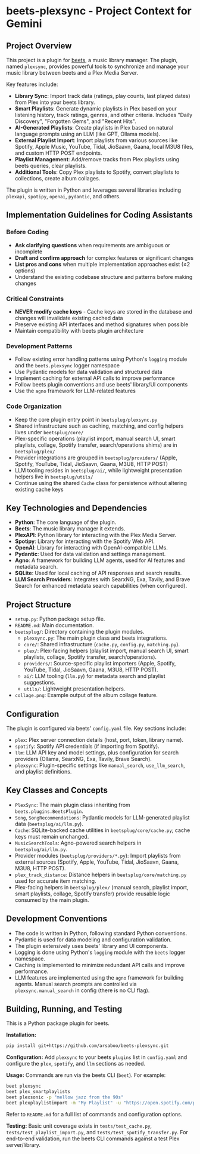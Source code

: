 # beets-plexsync - Project Context for Gemini

## Project Overview

This project is a plugin for [beets](https://github.com/beetbox/beets), a music library manager. The plugin, named `plexsync`, provides powerful tools to synchronize and manage your music library between beets and a Plex Media Server.

Key features include:
- **Library Sync**: Import track data (ratings, play counts, last played dates) from Plex into your beets library.
- **Smart Playlists**: Generate dynamic playlists in Plex based on your listening history, track ratings, genres, and other criteria. Includes "Daily Discovery", "Forgotten Gems", and "Recent Hits".
- **AI-Generated Playlists**: Create playlists in Plex based on natural language prompts using an LLM (like GPT, Ollama models).
- **External Playlist Import**: Import playlists from various sources like Spotify, Apple Music, YouTube, Tidal, JioSaavn, Gaana, local M3U8 files, and custom HTTP POST endpoints.
- **Playlist Management**: Add/remove tracks from Plex playlists using beets queries, clear playlists.
- **Additional Tools**: Copy Plex playlists to Spotify, convert playlists to collections, create album collages.

The plugin is written in Python and leverages several libraries including `plexapi`, `spotipy`, `openai`, `pydantic`, and others.

## Implementation Guidelines for Coding Assistants

### Before Coding
- **Ask clarifying questions** when requirements are ambiguous or incomplete
- **Draft and confirm approach** for complex features or significant changes
- **List pros and cons** when multiple implementation approaches exist (≥2 options)
- Understand the existing codebase structure and patterns before making changes

### Critical Constraints
- **NEVER modify cache keys** - Cache keys are stored in the database and changes will invalidate existing cached data
- Preserve existing API interfaces and method signatures when possible
- Maintain compatibility with beets plugin architecture

### Development Patterns
- Follow existing error handling patterns using Python's `logging` module and the `beets.plexsync` logger namespace
- Use Pydantic models for data validation and structured data
- Implement caching for external API calls to improve performance
- Follow beets plugin conventions and use beets' library/UI components
- Use the `agno` framework for LLM-related features

### Code Organization
- Keep the core plugin entry point in `beetsplug/plexsync.py`
- Shared infrastructure such as caching, matching, and config helpers lives under `beetsplug/core/`
- Plex-specific operations (playlist import, manual search UI, smart playlists, collage, Spotify transfer, search/operations shims) are in `beetsplug/plex/`
- Provider integrations are grouped in `beetsplug/providers/` (Apple, Spotify, YouTube, Tidal, JioSaavn, Gaana, M3U8, HTTP POST)
- LLM tooling resides in `beetsplug/ai/`, while lightweight presentation helpers live in `beetsplug/utils/`
- Continue using the shared `Cache` class for persistence without altering existing cache keys

## Key Technologies and Dependencies

- **Python**: The core language of the plugin.
- **Beets**: The music library manager it extends.
- **PlexAPI**: Python library for interacting with the Plex Media Server.
- **Spotipy**: Library for interacting with the Spotify Web API.
- **OpenAI**: Library for interacting with OpenAI-compatible LLMs.
- **Pydantic**: Used for data validation and settings management.
- **Agno**: A framework for building LLM agents, used for AI features and metadata search.
- **SQLite**: Used for local caching of API responses and search results.
- **LLM Search Providers**: Integrates with SearxNG, Exa, Tavily, and Brave Search for enhanced metadata search capabilities (when configured).

## Project Structure

- `setup.py`: Python package setup file.
- `README.md`: Main documentation.
- `beetsplug/`: Directory containing the plugin modules.
  - `plexsync.py`: The main plugin class and beets integrations.
  - `core/`: Shared infrastructure (`cache.py`, `config.py`, `matching.py`).
  - `plex/`: Plex-facing helpers (playlist import, manual search UI, smart playlists, collage, Spotify transfer, search/operations).
  - `providers/`: Source-specific playlist importers (Apple, Spotify, YouTube, Tidal, JioSaavn, Gaana, M3U8, HTTP POST).
  - `ai/`: LLM tooling (`llm.py`) for metadata search and playlist suggestions.
  - `utils/`: Lightweight presentation helpers.
- `collage.png`: Example output of the album collage feature.

## Configuration

The plugin is configured via beets' `config.yaml` file. Key sections include:
- `plex`: Plex server connection details (host, port, token, library name).
- `spotify`: Spotify API credentials (if importing from Spotify).
- `llm`: LLM API key and model settings, plus configuration for search providers (Ollama, SearxNG, Exa, Tavily, Brave Search).
- `plexsync`: Plugin-specific settings like `manual_search`, `use_llm_search`, and playlist definitions.

## Key Classes and Concepts

- `PlexSync`: The main plugin class inheriting from `beets.plugins.BeetsPlugin`.
- `Song`, `SongRecommendations`: Pydantic models for LLM-generated playlist data (`beetsplug/ai/llm.py`).
- `Cache`: SQLite-backed cache utilities in `beetsplug/core/cache.py`; cache keys must remain unchanged.
- `MusicSearchTools`: Agno-powered search helpers in `beetsplug/ai/llm.py`.
- Provider modules (`beetsplug/providers/*.py`): Import playlists from external sources (Spotify, Apple, YouTube, Tidal, JioSaavn, Gaana, M3U8, HTTP POST).
- `plex_track_distance`: Distance helpers in `beetsplug/core/matching.py` used for accurate item matching.
- Plex-facing helpers in `beetsplug/plex/` (manual search, playlist import, smart playlists, collage, Spotify transfer) provide reusable logic consumed by the main plugin.

## Development Conventions

- The code is written in Python, following standard Python conventions.
- Pydantic is used for data modeling and configuration validation.
- The plugin extensively uses beets' library and UI components.
- Logging is done using Python's `logging` module with the `beets` logger namespace.
- Caching is implemented to minimize redundant API calls and improve performance.
- LLM features are implemented using the `agno` framework for building agents. Manual search prompts are controlled via `plexsync.manual_search` in config (there is no CLI flag).

## Building, Running, and Testing

This is a Python package plugin for beets.

**Installation:**
```bash
pip install git+https://github.com/arsaboo/beets-plexsync.git
```

**Configuration:**
Add `plexsync` to your beets `plugins` list in `config.yaml` and configure the `plex`, `spotify`, and `llm` sections as needed.

**Usage:**
Commands are run via the beets CLI (`beet`). For example:
```bash
beet plexsync
beet plex_smartplaylists
beet plexsonic -p "mellow jazz from the 90s"
beet plexplaylistimport -m "My Playlist" -u "https://open.spotify.com/playlist/..."
```

Refer to `README.md` for a full list of commands and configuration options.

**Testing:**
Basic unit coverage exists in `tests/test_cache.py`, `tests/test_playlist_import.py`, and `tests/test_spotify_transfer.py`. For end-to-end validation, run the beets CLI commands against a test Plex server/library.